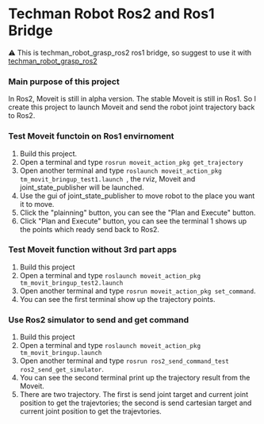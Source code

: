 # Techman Robot Ros2 and Ros1 Bridge
:warning:
This is techman_robot_grasp_ros2 ros1 bridge, so suggest to use it with [techman_robot_grasp_ros2](https://github.com/JuFengWu/techman_robot_grasp_ros2)



### Main purpose of this project
In Ros2, Moveit is still in alpha version. The stable Moveit is still in Ros1.
So I create this project to launch Moveit and send the robot joint trajectory back to Ros2.

### Test Moveit functoin on Ros1 envirnoment
1. Build this project.
2. Open a terminal and type ``rosrun moveit_action_pkg get_trajectory``
3. Open another terminal and type ``roslaunch moveit_action_pkg tm_movit_bringup_test1.launch ``, the rviz, Moveit and joint_state_publisher will be launched.
4. Use the gui of joint_state_publisher to move robot to the place you want it to move.
5. Click the "plainning" button, you can see the "Plan and Execute" button.
6. Click "Plan and Execute" button, you can see the terminal 1 shows up the points which ready send back to Ros2.

### Test Moveit function without 3rd part apps
1. Build this project
2. Open a terminal and type ``roslaunch moveit_action_pkg tm_movit_bringup_test2.launch``
3. Open another terminal and type ``rosrun moveit_action_pkg set_command``.
4. You can see the first terminal show up the trajectory points.

### Use Ros2 simulator to send and get command
1. Build this project
2. Open a terminal and type ``roslaunch moveit_action_pkg tm_movit_bringup.launch``
3. Open another terminal and type ``rosrun ros2_send_command_test ros2_send_get_simulator``.
4. You can see the second terminal print up the trajectory result from the Moveit.
5. There are two trajectory. The first is send joint target and current joint position to get the trajevtories; the second is send cartesian target and current joint position to get the trajevtories.